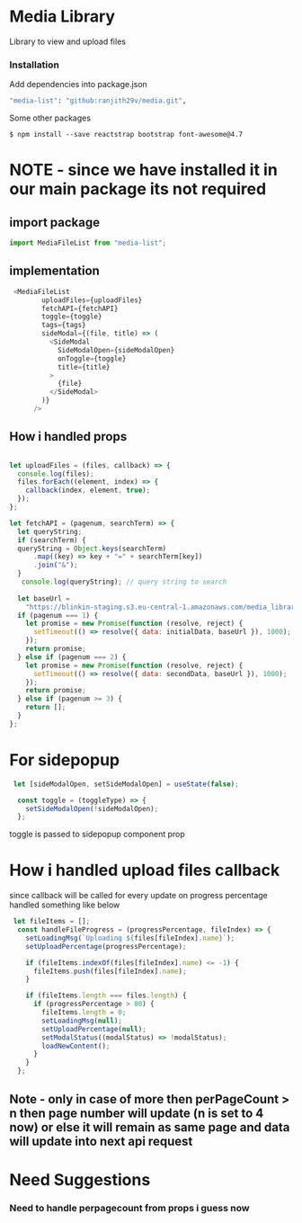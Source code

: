 # Media Library
Library to view and upload files
 ### Installation

Add dependencies into package.json

```sh
"media-list": "github:ranjith29v/media.git",
```

Some other packages

```javascipt
$ npm install --save reactstrap bootstrap font-awesome@4.7
```
# NOTE - since we have installed it in our main package its not required

## import package

```javascript
import MediaFileList from "media-list";
```

## implementation

```javascript
 <MediaFileList
        uploadFiles={uploadFiles}
        fetchAPI={fetchAPI}
        toggle={toggle}
        tags={tags}
        sideModal={(file, title) => (
          <SideModal
            SideModalOpen={sideModalOpen}
            onToggle={toggle}
            title={title}
          >
            {file}
          </SideModal>
        )}
      />
```
## How i handled props

```javascript

let uploadFiles = (files, callback) => {
  console.log(files);
  files.forEach((element, index) => {
    callback(index, element, true);
  });
};

let fetchAPI = (pagenum, searchTerm) => {
  let queryString;
  if (searchTerm) {
  queryString = Object.keys(searchTerm)
      .map((key) => key + "=" + searchTerm[key])
      .join("&");
  }
   console.log(queryString); // query string to search
  
  let baseUrl =
    "https://blinkin-staging.s3.eu-central-1.amazonaws.com/media_library/1/7/";
  if (pagenum === 1) {
    let promise = new Promise(function (resolve, reject) {
      setTimeout(() => resolve({ data: initialData, baseUrl }), 1000);
    });
    return promise;
  } else if (pagenum === 2) {
    let promise = new Promise(function (resolve, reject) {
      setTimeout(() => resolve({ data: secondData, baseUrl }), 1000);
    });
    return promise;
  } else if (pagenum >= 3) {
    return [];
  }
};

```

# For sidepopup

```javascript
 let [sideModalOpen, setSideModalOpen] = useState(false);

  const toggle = (toggleType) => {
    setSideModalOpen(!sideModalOpen);
  };
```
toggle is passed to sidepopup component prop

# How i handled upload files callback
since callback will be called for every update on progress percentage handled something like below

```js
 let fileItems = [];
  const handleFileProgress = (progressPercentage, fileIndex) => {
    setLoadingMsg(`Uploading ${files[fileIndex].name}`);
    setUploadPercentage(progressPercentage);

    if (fileItems.indexOf(files[fileIndex].name) <= -1) {
      fileItems.push(files[fileIndex].name);
    }

    if (fileItems.length === files.length) {
      if (progressPercentage > 80) {
        fileItems.length = 0;
        setLoadingMsg(null);
        setUploadPercentage(null);
        setModalStatus((modalStatus) => !modalStatus);
        loadNewContent();
      }
    }
  };
```

## Note - only in case of more then perPageCount > n then page number will update (n is set to 4 now) or else it will remain as same page and data will update into next api request

# Need Suggestions 
### Need to handle perpagecount from props i guess now
